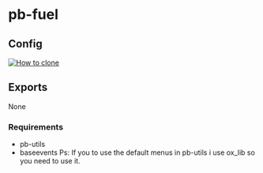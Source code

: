 # pb-fuel

## Config
[![How to clone](https://i.imgur.com/ZTCtXzA.png)]()
## Exports
None

### Requirements

* pb-utils
* baseevents
Ps: If you to use the default menus in pb-utils i use ox_lib so you need to use it.
